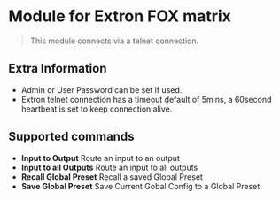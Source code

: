 # Module for Extron FOX matrix

> This module connects via a telnet connection.

## Extra Information

* Admin or User Password can be set if used.
* Extron telnet connection has a timeout default of 5mins, a 60second heartbeat is set to keep connection alive.

## Supported commands

* **Input to Output** Route an input to an output
* **Input to all Outputs** Route an input to all outputs
* **Recall Global Preset** Recall a saved Global Preset
* **Save Global Preset** Save Current Gobal Config to a Global Preset
